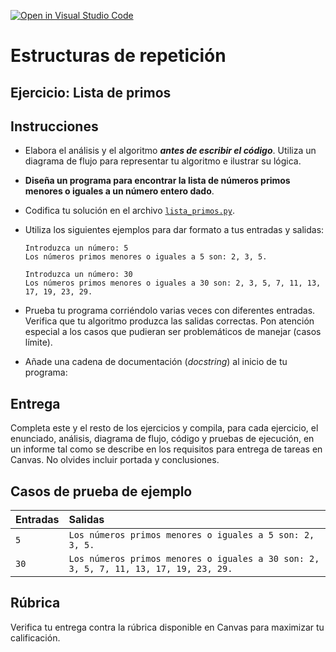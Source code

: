 [![Open in Visual Studio Code](https://classroom.github.com/assets/open-in-vscode-718a45dd9cf7e7f842a935f5ebbe5719a5e09af4491e668f4dbf3b35d5cca122.svg)](https://classroom.github.com/online_ide?assignment_repo_id=12534046&assignment_repo_type=AssignmentRepo)
# Estructuras de repetición
## Ejercicio: Lista de primos


## Instrucciones
- Elabora el análisis y el algoritmo ***antes de escribir el código***. Utiliza un diagrama de flujo para representar tu algoritmo e ilustrar su lógica.

- **Diseña un programa para encontrar la lista de números primos menores o iguales a un número entero dado**.

- Codifica tu solución en el archivo [`lista_primos.py`](/lista_primos.py).
   
- Utiliza los siguientes ejemplos para dar formato a tus entradas y salidas:
  ```
  Introduzca un número: 5
  Los números primos menores o iguales a 5 son: 2, 3, 5.
  
  Introduzca un número: 30
  Los números primos menores o iguales a 30 son: 2, 3, 5, 7, 11, 13, 17, 19, 23, 29.
  ```
  
- Prueba tu programa corriéndolo varias veces con diferentes entradas. Verifica que tu algoritmo produzca las salidas correctas. Pon atención especial a los casos que pudieran ser problemáticos de manejar (casos límite).

- Añade una cadena de documentación (*docstring*) al inicio de tu programa:
  
## Entrega
Completa este y el resto de los ejercicios y compila, para cada ejercicio, el enunciado, análisis, diagrama de flujo, código y pruebas de ejecución, en un informe tal como se describe en los requisitos para entrega de tareas en Canvas. No olvides incluir portada y conclusiones.

## Casos de prueba de ejemplo
| Entradas | Salidas |
|:---------|:--------|
| `5` | `Los números primos menores o iguales a 5 son: 2, 3, 5.` |
| `30` | `Los números primos menores o iguales a 30 son: 2, 3, 5, 7, 11, 13, 17, 19, 23, 29.` |

## Rúbrica
Verifica tu entrega contra la rúbrica disponible en Canvas para maximizar tu calificación.